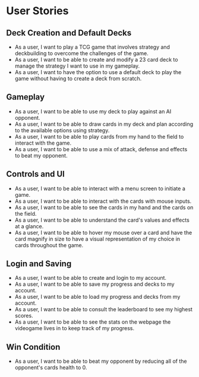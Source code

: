 # User Stories

## Deck Creation and Default Decks

- As a user, I want to play a TCG game that involves strategy and deckbuilding to overcome the challenges of the game.
- As a user, I want to be able to create and modify a 23 card deck to manage the strategy I want to use in my gameplay.
- As a user, I want to have the option to use a default deck to play the game without having to create a deck from scratch.

## Gameplay 

- As a user, I want to be able to use my deck to play against an AI opponent.
- As a user, I want to be able to draw cards in my deck and plan according to the available options using strategy.
- As a user, I want to be able to play cards from my hand to the field to interact with the game.
- As a user, I want to be able to use a mix of attack, defense and effects to beat my opponent.

## Controls and UI

- As a user, I want to be able to interact with a menu screen to initiate a game.
- As a user, I want to be able to interact with the cards with mouse inputs.
- As a user, I want to be able to see the cards in my hand and the cards on the field.
- As a user, I want to be able to understand the card's values and effects at a glance.
- As a user, I want to be able to hover my mouse over a card and have the card magnify in size to have a visual representation of my choice in cards throughout the game.

## Login and Saving

- As a user, I want to be able to create and login to my account.
- As a user, I want to be able to save my progress and decks to my account.
- As a user, I want to be able to load my progress and decks from my account.
- As a user, I want to be able to consult the leaderboard to see my highest scores.
- As a user, I want to be able to see the stats on the webpage the videogame lives in to keep track of my progress.

## Win Condition

- As a user, I want to be able to beat my opponent by reducing all of the opponent's cards health to 0.

